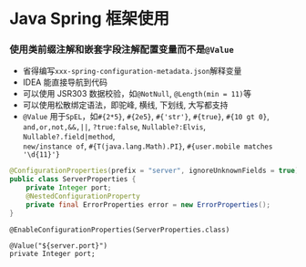 # Java Spring 框架使用

### 使用类前缀注解和嵌套字段注解配置变量而不是`@Value`

- 省得编写`xxx-spring-configuration-metadata.json`解释变量
- IDEA 能直接导航到代码
- 可以使用 JSR303 数据校验，如`@NotNull`, `@Length(min = 11)`等
- 可以使用松散绑定语法，即驼峰, 横线, 下划线, 大写都支持
- `@Value` 用于`SpEL`，如`#{2*5}`, `#{2e5}`, `#{'str'}`, `#{true}`, `#{10 gt 0}`, \
  `and,or,not,&&,||`, `?true:false`, `Nullable?:Elvis`, `Nullable?.field|method`, \
  `new/instance of`, `#{T(java.lang.Math).PI}`, `#{user.mobile matches '\d{11}'}`

```java
@ConfigurationProperties(prefix = "server", ignoreUnknownFields = true)
public class ServerProperties {
    private Integer port;
    @NestedConfigurationProperty
    private final ErrorProperties error = new ErrorProperties();
}
```
```
@EnableConfigurationProperties(ServerProperties.class)
```
```
@Value("${server.port}")
private Integer port;
```
